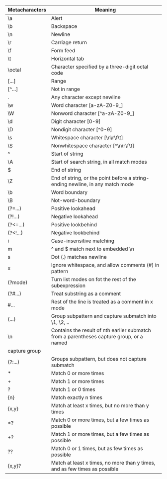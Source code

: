| Metacharacters | Meaning |
| ----- | ----- |
| \a | Alert | 
| \b | Backspace |
| \n | Newline |
| \r | Carriage return |
| \f | Form feed |
| \t | Horizontal tab |
| \octal | Character specified by a three-digit octal code |
| [...] | Range |
| [^...] | Not in range |
| . | Any character except newline |
| \w | Word character [a-zA-Z0-9_] |
| \W | Nonword character [^a-zA-Z0-9_] |
| \d | Digit character [0-9] |
| \D | Nondigit character [^0-9] |
| \s | Whitespace character [\n\r\f\t] |
| \S | Nonwhitespace character [^\n\r\f\t] |
| ^ | Start of string |
| \A | Start of search string, in all match modes |
| $ | End of string |
| \Z | End of string, or the point before a string-ending newline, in any match mode |
| \b | Word boundary |
| \B | Not-word-boundary |
| (?=...) | Positive lookahead |
| (?!...) | Negative lookahead |
| (?<=...) | Positive lookbehind |
| (?<!...) | Negative lookbehind |
| i | Case-insensitive matching |
| m | ^ and $ match next to embedded \n |
| s | Dot (.) matches newline |
| x | Ignore whitespace, and allow comments (#) in pattern |
| (?mode) | Turn list modes on fot the rest of the subexpression |
| (?#...) | Treat substring as a comment |
| #... | Rest of the line is treated as a comment in x mode |
| (...) | Group subpattern and capture submatch into \1, \2, .. |
| \n | Contains the result of nth earlier submatch from a parentheses capture group, or a named 
capture group |
| (?:...) | Groups subpattern, but does not capture submatch |
| * | Match 0 or more times |
| +| Match 1 or more times |
| ? | Match 1 or 0 times |
| {n} | Match exactly n times |
| {x,y} | Match at least x times, but no more than y times |
| *? | Match 0 or more times, but a few times as possible |
| +? | Match 1 or more times, but a few times as possible |
| ?? | Match 0 or 1 times, but as few times as possible |
| {x,y}? | Match at least x times, no more than y times, and as few times as possible |
